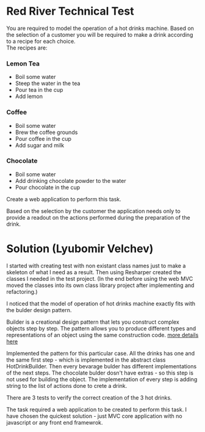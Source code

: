 # Red River Technical Test

You are required to model the operation of a hot drinks machine.  Based on the selection of a customer you will be required to make a drink according to a recipe for each choice.  
The recipes are:
### Lemon Tea
- Boil some water
- Steep the water in the tea
- Pour tea in the cup
- Add lemon
### Coffee
- Boil some water
- Brew the coffee grounds
- Pour coffee in the cup
- Add sugar and milk
### Chocolate
- Boil some water
- Add drinking chocolate powder to the water
- Pour chocolate in the cup

Create a web application to perform this task.

Based on the selection by the customer the application needs only to provide a readout on the actions performed during the preparation of the drink.


# Solution (Lyubomir Velchev)

I started with creating test with non existant class names just to make a skeleton of what I need as a result. Then using Resharper created the classes I needed in the test project. (In the end before using the web MVC moved the classes into its own class library project after implementing and refactoring.)

I noticed that the model of operation of hot drinks machine exactly fits with the bulder design pattern.

Builder is a creational design pattern that lets you construct complex objects step by step. 
The pattern allows you to produce different types and representations of an object using the same construction code. 
[more details here](https://refactoring.guru/design-patterns/builder)

Implemented the pattern for this particular case. All the drinks has one and the same first step - which is implemented in the abstract class HotDrinkBuilder. Then every bevarage bulder has different implementations of the next steps. The chocolate bulder dosn't have extras - so this step is not used for building the object. The implementation of every step is adding string to the list of actions done to crete a drink.

There are 3 tests to verify the correct creation of the 3 hot drinks.

The task required a web application to be created to perform this task. I have chosen the quickest solution - just MVC core application with no javascript or any front end framewrok.
